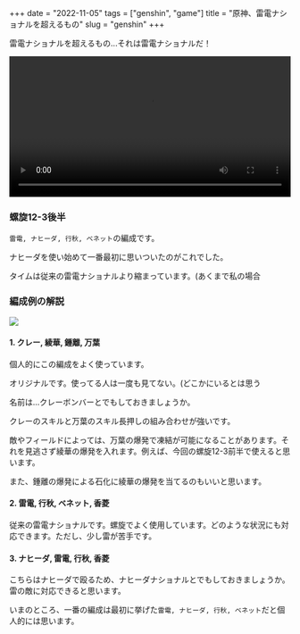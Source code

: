 +++
date = "2022-11-05"
tags = ["genshin", "game"]
title = "原神、雷電ナショナルを超えるもの"
slug = "genshin"
+++

雷電ナショナルを超えるもの...それは雷電ナショナルだ！

<video controls style="width:100%;"><source src="/games/genshin/genshin_nahida_battle_02.mp4"></video>

### 螺旋12-3後半

`雷電, ナヒーダ, 行秋, ベネット`の編成です。

ナヒーダを使い始めて一番最初に思いついたのがこれでした。

タイムは従来の雷電ナショナルより縮まっています。(あくまで私の場合

### 編成例の解説

![](/games/genshin/genshin_20221105_0001.png)

#### 1. クレー, 綾華, 鍾離, 万葉

個人的にこの編成をよく使っています。

オリジナルです。使ってる人は一度も見てない。(どこかにいるとは思う

名前は...クレーボンバーとでもしておきましょうか。

クレーのスキルと万葉のスキル長押しの組み合わせが強いです。

敵やフィールドによっては、万葉の爆発で凍結が可能になることがあります。それを見逃さず綾華の爆発を入れます。例えば、今回の螺旋12-3前半で使えると思います。

また、鍾離の爆発による石化に綾華の爆発を当てるのもいいと思います。

#### 2. 雷電, 行秋, ベネット, 香菱

従来の雷電ナショナルです。螺旋でよく使用しています。どのような状況にも対応できます。ただし、少し雷が苦手です。

#### 3. ナヒーダ, 雷電, 行秋, 香菱

こちらはナヒーダで殴るため、ナヒーダナショナルとでもしておきましょうか。雷の敵に対応できると思います。

いまのところ、一番の編成は最初に挙げた`雷電, ナヒーダ, 行秋, ベネット`だと個人的には思います。
